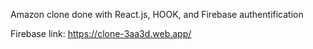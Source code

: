 Amazon clone done with React.js, HOOK, and Firebase authentification

Firebase link: https://clone-3aa3d.web.app/
